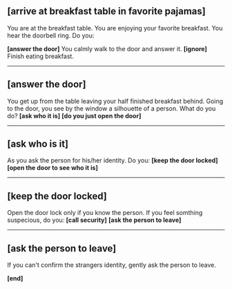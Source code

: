 ## [arrive at breakfast table in favorite pajamas]

You are at the breakfast table. You are enjoying your favorite breakfast.
You hear the doorbell ring. Do you:

**[answer the door]** You calmly walk to the door and answer it.
**[ignore]** Finish eating breakfast.

---

## [answer the door]

You get up from the table leaving your half finished breakfast behind. Going to the door, you see by the window a silhouette of a person. What do you do?
**[ask who it is]**
**[do you just open the door]**

---

## [ask who is it]
As you ask the person for his/her identity. Do you:
**[keep the door locked]**
**[open the door to see who it is]**

---

## [keep the door locked]
Open the door lock only if you know the person. If you feel somthing suspecious, do you:
**[call security]**
**[ask the person to leave]**

---

## [ask the person to leave]
If you can't confirm the strangers identity, gently ask the person to leave.

**[end]**
